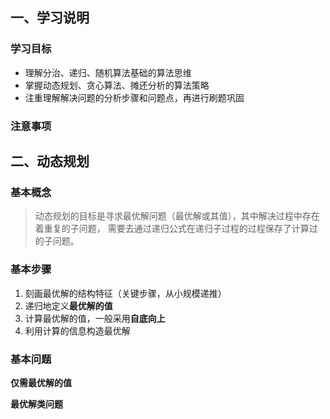 ## 一、学习说明
###  学习目标

- 理解分治、递归、随机算法基础的算法思维
- 掌握动态规划、贪心算法、摊还分析的算法策略
- 注重理解解决问题的分析步骤和问题点，再进行刷题巩固

### 注意事项

## 二、动态规划

### 基本概念
>动态规划的目标是寻求最优解问题（最优解或其值），其中解决过程中存在着重复的子问题，
> 需要去通过递归公式在递归子过程的过程保存了计算过的子问题。

### 基本步骤

1. 刻画最优解的结构特征（关键步骤，从小规模递推）
2. 递归地定义**最优解的值**
3. 计算最优解的值，一般采用**自底向上**
4. 利用计算的信息构造最优解

### 基本问题

**仅需最优解的值**



**最优解类问题**
